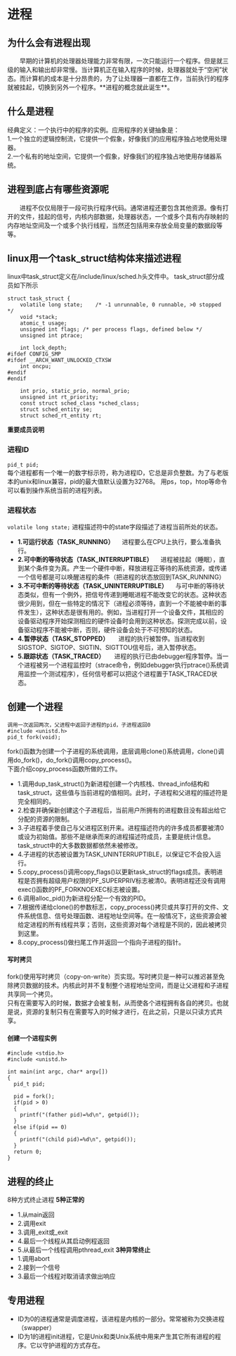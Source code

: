 # 进程 

## 为什么会有进程出现 
&emsp;&emsp;早期的计算机的处理器处理能力非常有限，一次只能运行一个程序。但是就三级的输入和输出却非常慢。当计算机正在输入程序的时候，处理器就处于“空闲”状态。而计算机的成本是十分昂贵的，为了让处理器一直都在工作，当前执行的程序就被挂起，切换到另外一个程序。\*\*进程的概念就此诞生\*\*。

## 什么是进程 
经典定义：一个执行中的程序的实例。应用程序的关键抽象是：<br/>
1.一个独立的逻辑控制流，它提供一个假象，好像我们的应用程序独占地使用处理器。<br/>
2.一个私有的地址空间，它提供一个假象，好像我们的程序独占地使用存储器系统。

## 进程到底占有哪些资源呢　
&emsp;&emsp;进程不仅仅局限于一段可执行程序代码。通常进程还要包含其他资源。像有打开的文件，挂起的信号，内核内部数据，处理器状态，一个或多个具有内存映射的内存地址空间及一个或多个执行线程，当然还包括用来存放全局变量的数据段等等。

## linux用一个task_struct结构体来描述进程
linux中task_struct定义在/include/linux/sched.h头文件中。
task_struct部分成员如下所示
```
struct task_struct {
	volatile long state;	/* -1 unrunnable, 0 runnable, >0 stopped */
	void *stack;
	atomic_t usage;
	unsigned int flags;	/* per process flags, defined below */
	unsigned int ptrace;

	int lock_depth;
#ifdef CONFIG_SMP
#ifdef __ARCH_WANT_UNLOCKED_CTXSW
	int oncpu;
#endif
#endif

	int prio, static_prio, normal_prio;
	unsigned int rt_priority;
	const struct sched_class *sched_class;
	struct sched_entity se;
	struct sched_rt_entity rt;
```
**重要成员说明**
### 进程ID
`pid_t pid;`<br/>
每个进程都有一个唯一的数字标示符，称为进程ID，它总是非负整数。为了与老版本的unix和linux兼容，pid的最大值默认设置为32768。
用ps，top，htop等命令可以看到操作系统当前的进程列表。
### 进程状态
`volatile long state;`
进程描述符中的state字段描述了进程当前所处的状态。
+ **1.可运行状态（TASK_RUNNING）**
 &emsp;进程要么在CPU上执行，要么准备执行。
+ **2.可中断的等待状态（TASK_INTERRUPTIBLE）**
     &emsp;进程被挂起（睡眠），直到某个条件变为真。产生一个硬件中断，释放进程正等待的系统资源，或传递一个信号都是可以唤醒进程的条件（把进程的状态放回到TASK_RUNNING）
+ **3.不可中断的等待状态（TASK_UNINTERRUPTIBLE）**
      &emsp;与可中断的等待状态类似，但有一个例外，把信号传递到睡眠进程不能改变它的状态。这种状态很少用到，但在一些特定的情况下（进程必须等待，直到一个不能被中断的事件发生），这种状态是很有用的。例如，当进程打开一个设备文件，其相应的设备驱动程序开始探测相应的硬件设备时会用到这种状态。探测完成以前，设备驱动程序不能被中断，否则，硬件设备会处于不可预知的状态。
+ **4.暂停状态（TASK_STOPPED）**
     &emsp; 进程的执行被暂停。当进程收到SIGSTOP、SIGTOP、SIGTIN、SIGTTOU信号后，进入暂停状态。
+ **5.跟踪状态（TASK_TRACED）**
     &emsp; 进程的执行已由debugger程序暂停。当一个进程被另一个进程监控时（strace命令，例如debugger执行ptrace()系统调用监控一个测试程序），任何信号都可以把这个进程置于TASK_TRACED状态。
## 创建一个进程
```
调用一次返回两次，父进程中返回子进程的pid，子进程返回0
#include <unistd.h>
pid_t fork(void);
```
fork()函数为创建一个子进程的系统调用，底层调用clone()系统调用，clone()调用do_fork()，do_fork()调用copy_process()。<br/>
下面介绍copy_process函数所做的工作。<br/>
+ 1.调用dup_task_struct()为新进程创建一个内核栈、thread_info结构和task_struct，这些值与当前进程的值相同。此时，子进程和父进程的描述符是完全相同的。
+ 2.检查并确保新创建这个子进程后，当前用户所拥有的进程数目没有超出给它分配的资源的限制。
+ 3.子进程着手使自己与父进程区别开来。进程描述符内的许多成员都要被清0或设为初始值。那些不是继承而来的进程描述符成员，主要是统计信息。task_struct中的大多数数据都依然未被修改。
+ 4.子进程的状态被设置为TASK_UNINTERRUPTIBLE，以保证它不会投入运行。
+ 5.copy_process()调用copy_flags()以更新task_struct的flags成员。表明进程是否拥有超级用户权限的PF_SUPERPRIV标志被清0。表明进程还没有调用exec()函数的PF_FORKNOEXEC标志被设置。
+ 6.调用alloc_pid()为新进程分配一个有效的PID。
+ 7.根据传递给clone()的参数标志，copy_process()拷贝或共享打开的文件、文件系统信息、信号处理函数、进程地址空间等。在一般情况下，这些资源会被给定进程的所有线程共享；否则，这些资源对每个进程是不同的，因此被拷贝到这里。
+ 8.copy_process()做扫尾工作并返回一个指向子进程的指针。

#### 写时拷贝
fork()使用写时拷贝（copy-on-write）页实现。写时拷贝是一种可以推迟甚至免除拷贝数据的技术。内核此时并不复制整个进程地址空间，而是让父进程和子进程共享同一个拷贝。<br/>
只有在需要写入的时候，数据才会被复制，从而使各个进程拥有各自的拷贝。也就是说，资源的复制只有在需要写入的时候才进行，在此之前，只是以只读方式共享。
<br/>
#### 创建一个进程实例
```
#include <stdio.h>
#include <unistd.h>

int main(int argc, char* argv[])
{
  pid_t pid;

  pid = fork();
  if(pid > 0)
  {
    printf("(father pid)=%d\n", getpid());
  }
  else if(pid == 0)
  {
    printf("(child pid)=%d\n", getpid());
  }
  return 0;
}
```
## 进程的终止
8种方式终止进程
**5种正常的**
- 1.从main返回
- 2.调用exit
- 3.调用_exit或_exit
- 4.最后一个线程从其启动例程返回
- 5.从最后一个线程调用pthread_exit
**3种异常终止**
- 1.调用abort
- 2.接到一个信号
- 3.最后一个线程对取消请求做出响应
## 专用进程
 * ID为0的进程通常是调度进程，该进程是内核的一部分。常常被称为交换进程（swapper）
* ID为1的进程init进程，它是Unix和类Unix系统中用来产生其它所有进程的程序。它以守护进程的方式存在。
